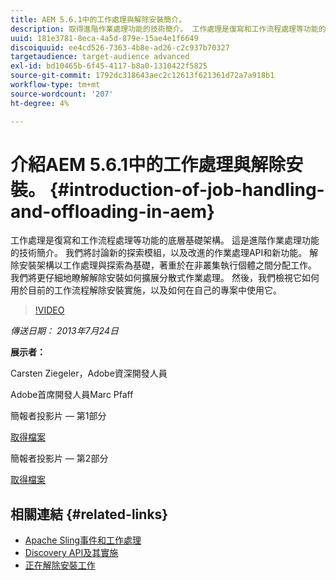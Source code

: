 ```yaml
---
title: AEM 5.6.1中的工作處理與解除安裝簡介。
description: 取得進階作業處理功能的技術簡介。 工作處理是復寫和工作流程處理等功能的底層基礎架構。 瞭解探索模組以及改善的作業處理API和新功能。
uuid: 181e3781-8eca-4a5d-879e-15ae4e1f6649
discoiquuid: ee4cd526-7363-4b8e-ad26-c2c937b70327
targetaudience: target-audience advanced
exl-id: bd10465b-6f45-4117-b8a0-1310422f5825
source-git-commit: 1792dc318643aec2c12613f621361d72a7a918b1
workflow-type: tm+mt
source-wordcount: '207'
ht-degree: 4%

---
```


# 介紹AEM 5.6.1中的工作處理與解除安裝。 {#introduction-of-job-handling-and-offloading-in-aem}

工作處理是復寫和工作流程處理等功能的底層基礎架構。 這是進階作業處理功能的技術簡介。 我們將討論新的探索模組，以及改進的作業處理API和新功能。 解除安裝架構以工作處理與探索為基礎，著重於在非叢集執行個體之間分配工作。 我們將更仔細地瞭解解除安裝如何擴展分散式作業處理。 然後，我們檢視它如何用於目前的工作流程解除安裝實施，以及如何在自己的專案中使用它。

>[!VIDEO](https://video.tv.adobe.com/v/19580/?quality=9)

*傳送日期： 2013年7月24日*

**展示者：**

Carsten Ziegeler，Adobe資深開發人員

Adobe首席開發人員Marc Pfaff

簡報者投影片 — 第1部分

[取得檔案](assets/jobhandling.pdf)

簡報者投影片 — 第2部分

[取得檔案](assets/offloading.pdf)

## 相關連結 {#related-links}

* [Apache Sling事件和工作處理](https://sling.apache.org/documentation/bundles/apache-sling-eventing-and-job-handling.html)
* [Discovery API及其實施](https://sling.apache.org/documentation/bundles/discovery-api-and-impl.html)
* [正在解除安裝工作](https://docs.adobe.com/docs/en/cq/current/deploying/offloading.html)
